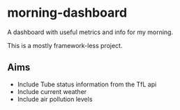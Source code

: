 # morning-dashboard
A dashboard with useful metrics and info for my morning.

This is a mostly framework-less project.

## Aims
- Include Tube status information from the TfL api
- Include current weather
- Include air pollution levels
